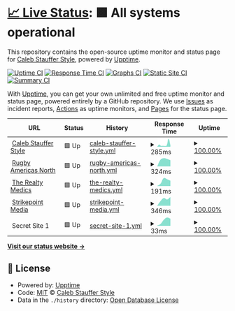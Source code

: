 # [📈 Live Status](https://cssllc.github.io/Sites-Dashboard-Test): <!--live status--> **🟩 All systems operational**

This repository contains the open-source uptime monitor and status page for [Caleb Stauffer Style](https://develop.calebstauffer.com), powered by [Upptime](https://github.com/upptime/upptime).

[![Uptime CI](https://github.com/cssllc/Sites-Dashboard-Test/workflows/Uptime%20CI/badge.svg)](https://github.com/cssllc/Sites-Dashboard-Test/actions?query=workflow%3A%22Uptime+CI%22)
[![Response Time CI](https://github.com/cssllc/Sites-Dashboard-Test/workflows/Response%20Time%20CI/badge.svg)](https://github.com/cssllc/Sites-Dashboard-Test/actions?query=workflow%3A%22Response+Time+CI%22)
[![Graphs CI](https://github.com/cssllc/Sites-Dashboard-Test/workflows/Graphs%20CI/badge.svg)](https://github.com/cssllc/Sites-Dashboard-Test/actions?query=workflow%3A%22Graphs+CI%22)
[![Static Site CI](https://github.com/cssllc/Sites-Dashboard-Test/workflows/Static%20Site%20CI/badge.svg)](https://github.com/cssllc/Sites-Dashboard-Test/actions?query=workflow%3A%22Static+Site+CI%22)
[![Summary CI](https://github.com/cssllc/Sites-Dashboard-Test/workflows/Summary%20CI/badge.svg)](https://github.com/cssllc/Sites-Dashboard-Test/actions?query=workflow%3A%22Summary+CI%22)

With [Upptime](https://upptime.js.org), you can get your own unlimited and free uptime monitor and status page, powered entirely by a GitHub repository. We use [Issues](https://github.com/cssllc/Sites-Dashboard-Test/issues) as incident reports, [Actions](https://github.com/cssllc/Sites-Dashboard-Test/actions) as uptime monitors, and [Pages](https://cssllc.github.io/Sites-Dashboard-Test) for the status page.

<!--start: status pages-->
<!-- This summary is generated by Upptime (https://github.com/upptime/upptime) -->
<!-- Do not edit this manually, your changes will be overwritten -->
<!-- prettier-ignore -->
| URL | Status | History | Response Time | Uptime |
| --- | ------ | ------- | ------------- | ------ |
| <img alt="" src="https://favicons.githubusercontent.com/develop.calebstauffer.com" height="13"> [Caleb Stauffer Style](https://develop.calebstauffer.com) | 🟩 Up | [caleb-stauffer-style.yml](https://github.com/cssllc/Sites-Dashboard-Test/commits/HEAD/history/caleb-stauffer-style.yml) | <details><summary><img alt="Response time graph" src="./graphs/caleb-stauffer-style/response-time-week.png" height="20"> 285ms</summary><br><a href="https://cssllc.github.io/Sites-Dashboard-Test/history/caleb-stauffer-style"><img alt="Response time 285" src="https://img.shields.io/endpoint?url=https%3A%2F%2Fraw.githubusercontent.com%2Fcssllc%2FSites-Dashboard-Test%2FHEAD%2Fapi%2Fcaleb-stauffer-style%2Fresponse-time.json"></a><br><a href="https://cssllc.github.io/Sites-Dashboard-Test/history/caleb-stauffer-style"><img alt="24-hour response time 624" src="https://img.shields.io/endpoint?url=https%3A%2F%2Fraw.githubusercontent.com%2Fcssllc%2FSites-Dashboard-Test%2FHEAD%2Fapi%2Fcaleb-stauffer-style%2Fresponse-time-day.json"></a><br><a href="https://cssllc.github.io/Sites-Dashboard-Test/history/caleb-stauffer-style"><img alt="7-day response time 285" src="https://img.shields.io/endpoint?url=https%3A%2F%2Fraw.githubusercontent.com%2Fcssllc%2FSites-Dashboard-Test%2FHEAD%2Fapi%2Fcaleb-stauffer-style%2Fresponse-time-week.json"></a><br><a href="https://cssllc.github.io/Sites-Dashboard-Test/history/caleb-stauffer-style"><img alt="30-day response time 285" src="https://img.shields.io/endpoint?url=https%3A%2F%2Fraw.githubusercontent.com%2Fcssllc%2FSites-Dashboard-Test%2FHEAD%2Fapi%2Fcaleb-stauffer-style%2Fresponse-time-month.json"></a><br><a href="https://cssllc.github.io/Sites-Dashboard-Test/history/caleb-stauffer-style"><img alt="1-year response time 285" src="https://img.shields.io/endpoint?url=https%3A%2F%2Fraw.githubusercontent.com%2Fcssllc%2FSites-Dashboard-Test%2FHEAD%2Fapi%2Fcaleb-stauffer-style%2Fresponse-time-year.json"></a></details> | <details><summary><a href="https://cssllc.github.io/Sites-Dashboard-Test/history/caleb-stauffer-style">100.00%</a></summary><a href="https://cssllc.github.io/Sites-Dashboard-Test/history/caleb-stauffer-style"><img alt="All-time uptime 100.00%" src="https://img.shields.io/endpoint?url=https%3A%2F%2Fraw.githubusercontent.com%2Fcssllc%2FSites-Dashboard-Test%2FHEAD%2Fapi%2Fcaleb-stauffer-style%2Fuptime.json"></a><br><a href="https://cssllc.github.io/Sites-Dashboard-Test/history/caleb-stauffer-style"><img alt="24-hour uptime 100.00%" src="https://img.shields.io/endpoint?url=https%3A%2F%2Fraw.githubusercontent.com%2Fcssllc%2FSites-Dashboard-Test%2FHEAD%2Fapi%2Fcaleb-stauffer-style%2Fuptime-day.json"></a><br><a href="https://cssllc.github.io/Sites-Dashboard-Test/history/caleb-stauffer-style"><img alt="7-day uptime 100.00%" src="https://img.shields.io/endpoint?url=https%3A%2F%2Fraw.githubusercontent.com%2Fcssllc%2FSites-Dashboard-Test%2FHEAD%2Fapi%2Fcaleb-stauffer-style%2Fuptime-week.json"></a><br><a href="https://cssllc.github.io/Sites-Dashboard-Test/history/caleb-stauffer-style"><img alt="30-day uptime 100.00%" src="https://img.shields.io/endpoint?url=https%3A%2F%2Fraw.githubusercontent.com%2Fcssllc%2FSites-Dashboard-Test%2FHEAD%2Fapi%2Fcaleb-stauffer-style%2Fuptime-month.json"></a><br><a href="https://cssllc.github.io/Sites-Dashboard-Test/history/caleb-stauffer-style"><img alt="1-year uptime 100.00%" src="https://img.shields.io/endpoint?url=https%3A%2F%2Fraw.githubusercontent.com%2Fcssllc%2FSites-Dashboard-Test%2FHEAD%2Fapi%2Fcaleb-stauffer-style%2Fuptime-year.json"></a></details>
| <img alt="" src="https://favicons.githubusercontent.com/rugbyamericasnorth.com" height="13"> [Rugby Americas North](https://rugbyamericasnorth.com) | 🟩 Up | [rugby-americas-north.yml](https://github.com/cssllc/Sites-Dashboard-Test/commits/HEAD/history/rugby-americas-north.yml) | <details><summary><img alt="Response time graph" src="./graphs/rugby-americas-north/response-time-week.png" height="20"> 324ms</summary><br><a href="https://cssllc.github.io/Sites-Dashboard-Test/history/rugby-americas-north"><img alt="Response time 324" src="https://img.shields.io/endpoint?url=https%3A%2F%2Fraw.githubusercontent.com%2Fcssllc%2FSites-Dashboard-Test%2FHEAD%2Fapi%2Frugby-americas-north%2Fresponse-time.json"></a><br><a href="https://cssllc.github.io/Sites-Dashboard-Test/history/rugby-americas-north"><img alt="24-hour response time 309" src="https://img.shields.io/endpoint?url=https%3A%2F%2Fraw.githubusercontent.com%2Fcssllc%2FSites-Dashboard-Test%2FHEAD%2Fapi%2Frugby-americas-north%2Fresponse-time-day.json"></a><br><a href="https://cssllc.github.io/Sites-Dashboard-Test/history/rugby-americas-north"><img alt="7-day response time 324" src="https://img.shields.io/endpoint?url=https%3A%2F%2Fraw.githubusercontent.com%2Fcssllc%2FSites-Dashboard-Test%2FHEAD%2Fapi%2Frugby-americas-north%2Fresponse-time-week.json"></a><br><a href="https://cssllc.github.io/Sites-Dashboard-Test/history/rugby-americas-north"><img alt="30-day response time 324" src="https://img.shields.io/endpoint?url=https%3A%2F%2Fraw.githubusercontent.com%2Fcssllc%2FSites-Dashboard-Test%2FHEAD%2Fapi%2Frugby-americas-north%2Fresponse-time-month.json"></a><br><a href="https://cssllc.github.io/Sites-Dashboard-Test/history/rugby-americas-north"><img alt="1-year response time 324" src="https://img.shields.io/endpoint?url=https%3A%2F%2Fraw.githubusercontent.com%2Fcssllc%2FSites-Dashboard-Test%2FHEAD%2Fapi%2Frugby-americas-north%2Fresponse-time-year.json"></a></details> | <details><summary><a href="https://cssllc.github.io/Sites-Dashboard-Test/history/rugby-americas-north">100.00%</a></summary><a href="https://cssllc.github.io/Sites-Dashboard-Test/history/rugby-americas-north"><img alt="All-time uptime 100.00%" src="https://img.shields.io/endpoint?url=https%3A%2F%2Fraw.githubusercontent.com%2Fcssllc%2FSites-Dashboard-Test%2FHEAD%2Fapi%2Frugby-americas-north%2Fuptime.json"></a><br><a href="https://cssllc.github.io/Sites-Dashboard-Test/history/rugby-americas-north"><img alt="24-hour uptime 100.00%" src="https://img.shields.io/endpoint?url=https%3A%2F%2Fraw.githubusercontent.com%2Fcssllc%2FSites-Dashboard-Test%2FHEAD%2Fapi%2Frugby-americas-north%2Fuptime-day.json"></a><br><a href="https://cssllc.github.io/Sites-Dashboard-Test/history/rugby-americas-north"><img alt="7-day uptime 100.00%" src="https://img.shields.io/endpoint?url=https%3A%2F%2Fraw.githubusercontent.com%2Fcssllc%2FSites-Dashboard-Test%2FHEAD%2Fapi%2Frugby-americas-north%2Fuptime-week.json"></a><br><a href="https://cssllc.github.io/Sites-Dashboard-Test/history/rugby-americas-north"><img alt="30-day uptime 100.00%" src="https://img.shields.io/endpoint?url=https%3A%2F%2Fraw.githubusercontent.com%2Fcssllc%2FSites-Dashboard-Test%2FHEAD%2Fapi%2Frugby-americas-north%2Fuptime-month.json"></a><br><a href="https://cssllc.github.io/Sites-Dashboard-Test/history/rugby-americas-north"><img alt="1-year uptime 100.00%" src="https://img.shields.io/endpoint?url=https%3A%2F%2Fraw.githubusercontent.com%2Fcssllc%2FSites-Dashboard-Test%2FHEAD%2Fapi%2Frugby-americas-north%2Fuptime-year.json"></a></details>
| <img alt="" src="https://favicons.githubusercontent.com/www.therealtymedics.com" height="13"> [The Realty Medics](https://www.therealtymedics.com) | 🟩 Up | [the-realty-medics.yml](https://github.com/cssllc/Sites-Dashboard-Test/commits/HEAD/history/the-realty-medics.yml) | <details><summary><img alt="Response time graph" src="./graphs/the-realty-medics/response-time-week.png" height="20"> 191ms</summary><br><a href="https://cssllc.github.io/Sites-Dashboard-Test/history/the-realty-medics"><img alt="Response time 191" src="https://img.shields.io/endpoint?url=https%3A%2F%2Fraw.githubusercontent.com%2Fcssllc%2FSites-Dashboard-Test%2FHEAD%2Fapi%2Fthe-realty-medics%2Fresponse-time.json"></a><br><a href="https://cssllc.github.io/Sites-Dashboard-Test/history/the-realty-medics"><img alt="24-hour response time 206" src="https://img.shields.io/endpoint?url=https%3A%2F%2Fraw.githubusercontent.com%2Fcssllc%2FSites-Dashboard-Test%2FHEAD%2Fapi%2Fthe-realty-medics%2Fresponse-time-day.json"></a><br><a href="https://cssllc.github.io/Sites-Dashboard-Test/history/the-realty-medics"><img alt="7-day response time 191" src="https://img.shields.io/endpoint?url=https%3A%2F%2Fraw.githubusercontent.com%2Fcssllc%2FSites-Dashboard-Test%2FHEAD%2Fapi%2Fthe-realty-medics%2Fresponse-time-week.json"></a><br><a href="https://cssllc.github.io/Sites-Dashboard-Test/history/the-realty-medics"><img alt="30-day response time 191" src="https://img.shields.io/endpoint?url=https%3A%2F%2Fraw.githubusercontent.com%2Fcssllc%2FSites-Dashboard-Test%2FHEAD%2Fapi%2Fthe-realty-medics%2Fresponse-time-month.json"></a><br><a href="https://cssllc.github.io/Sites-Dashboard-Test/history/the-realty-medics"><img alt="1-year response time 191" src="https://img.shields.io/endpoint?url=https%3A%2F%2Fraw.githubusercontent.com%2Fcssllc%2FSites-Dashboard-Test%2FHEAD%2Fapi%2Fthe-realty-medics%2Fresponse-time-year.json"></a></details> | <details><summary><a href="https://cssllc.github.io/Sites-Dashboard-Test/history/the-realty-medics">100.00%</a></summary><a href="https://cssllc.github.io/Sites-Dashboard-Test/history/the-realty-medics"><img alt="All-time uptime 100.00%" src="https://img.shields.io/endpoint?url=https%3A%2F%2Fraw.githubusercontent.com%2Fcssllc%2FSites-Dashboard-Test%2FHEAD%2Fapi%2Fthe-realty-medics%2Fuptime.json"></a><br><a href="https://cssllc.github.io/Sites-Dashboard-Test/history/the-realty-medics"><img alt="24-hour uptime 100.00%" src="https://img.shields.io/endpoint?url=https%3A%2F%2Fraw.githubusercontent.com%2Fcssllc%2FSites-Dashboard-Test%2FHEAD%2Fapi%2Fthe-realty-medics%2Fuptime-day.json"></a><br><a href="https://cssllc.github.io/Sites-Dashboard-Test/history/the-realty-medics"><img alt="7-day uptime 100.00%" src="https://img.shields.io/endpoint?url=https%3A%2F%2Fraw.githubusercontent.com%2Fcssllc%2FSites-Dashboard-Test%2FHEAD%2Fapi%2Fthe-realty-medics%2Fuptime-week.json"></a><br><a href="https://cssllc.github.io/Sites-Dashboard-Test/history/the-realty-medics"><img alt="30-day uptime 100.00%" src="https://img.shields.io/endpoint?url=https%3A%2F%2Fraw.githubusercontent.com%2Fcssllc%2FSites-Dashboard-Test%2FHEAD%2Fapi%2Fthe-realty-medics%2Fuptime-month.json"></a><br><a href="https://cssllc.github.io/Sites-Dashboard-Test/history/the-realty-medics"><img alt="1-year uptime 100.00%" src="https://img.shields.io/endpoint?url=https%3A%2F%2Fraw.githubusercontent.com%2Fcssllc%2FSites-Dashboard-Test%2FHEAD%2Fapi%2Fthe-realty-medics%2Fuptime-year.json"></a></details>
| <img alt="" src="https://favicons.githubusercontent.com/www.strikepointmedia.com" height="13"> [Strikepoint Media](https://www.strikepointmedia.com) | 🟩 Up | [strikepoint-media.yml](https://github.com/cssllc/Sites-Dashboard-Test/commits/HEAD/history/strikepoint-media.yml) | <details><summary><img alt="Response time graph" src="./graphs/strikepoint-media/response-time-week.png" height="20"> 346ms</summary><br><a href="https://cssllc.github.io/Sites-Dashboard-Test/history/strikepoint-media"><img alt="Response time 346" src="https://img.shields.io/endpoint?url=https%3A%2F%2Fraw.githubusercontent.com%2Fcssllc%2FSites-Dashboard-Test%2FHEAD%2Fapi%2Fstrikepoint-media%2Fresponse-time.json"></a><br><a href="https://cssllc.github.io/Sites-Dashboard-Test/history/strikepoint-media"><img alt="24-hour response time 381" src="https://img.shields.io/endpoint?url=https%3A%2F%2Fraw.githubusercontent.com%2Fcssllc%2FSites-Dashboard-Test%2FHEAD%2Fapi%2Fstrikepoint-media%2Fresponse-time-day.json"></a><br><a href="https://cssllc.github.io/Sites-Dashboard-Test/history/strikepoint-media"><img alt="7-day response time 346" src="https://img.shields.io/endpoint?url=https%3A%2F%2Fraw.githubusercontent.com%2Fcssllc%2FSites-Dashboard-Test%2FHEAD%2Fapi%2Fstrikepoint-media%2Fresponse-time-week.json"></a><br><a href="https://cssllc.github.io/Sites-Dashboard-Test/history/strikepoint-media"><img alt="30-day response time 346" src="https://img.shields.io/endpoint?url=https%3A%2F%2Fraw.githubusercontent.com%2Fcssllc%2FSites-Dashboard-Test%2FHEAD%2Fapi%2Fstrikepoint-media%2Fresponse-time-month.json"></a><br><a href="https://cssllc.github.io/Sites-Dashboard-Test/history/strikepoint-media"><img alt="1-year response time 346" src="https://img.shields.io/endpoint?url=https%3A%2F%2Fraw.githubusercontent.com%2Fcssllc%2FSites-Dashboard-Test%2FHEAD%2Fapi%2Fstrikepoint-media%2Fresponse-time-year.json"></a></details> | <details><summary><a href="https://cssllc.github.io/Sites-Dashboard-Test/history/strikepoint-media">100.00%</a></summary><a href="https://cssllc.github.io/Sites-Dashboard-Test/history/strikepoint-media"><img alt="All-time uptime 100.00%" src="https://img.shields.io/endpoint?url=https%3A%2F%2Fraw.githubusercontent.com%2Fcssllc%2FSites-Dashboard-Test%2FHEAD%2Fapi%2Fstrikepoint-media%2Fuptime.json"></a><br><a href="https://cssllc.github.io/Sites-Dashboard-Test/history/strikepoint-media"><img alt="24-hour uptime 100.00%" src="https://img.shields.io/endpoint?url=https%3A%2F%2Fraw.githubusercontent.com%2Fcssllc%2FSites-Dashboard-Test%2FHEAD%2Fapi%2Fstrikepoint-media%2Fuptime-day.json"></a><br><a href="https://cssllc.github.io/Sites-Dashboard-Test/history/strikepoint-media"><img alt="7-day uptime 100.00%" src="https://img.shields.io/endpoint?url=https%3A%2F%2Fraw.githubusercontent.com%2Fcssllc%2FSites-Dashboard-Test%2FHEAD%2Fapi%2Fstrikepoint-media%2Fuptime-week.json"></a><br><a href="https://cssllc.github.io/Sites-Dashboard-Test/history/strikepoint-media"><img alt="30-day uptime 100.00%" src="https://img.shields.io/endpoint?url=https%3A%2F%2Fraw.githubusercontent.com%2Fcssllc%2FSites-Dashboard-Test%2FHEAD%2Fapi%2Fstrikepoint-media%2Fuptime-month.json"></a><br><a href="https://cssllc.github.io/Sites-Dashboard-Test/history/strikepoint-media"><img alt="1-year uptime 100.00%" src="https://img.shields.io/endpoint?url=https%3A%2F%2Fraw.githubusercontent.com%2Fcssllc%2FSites-Dashboard-Test%2FHEAD%2Fapi%2Fstrikepoint-media%2Fuptime-year.json"></a></details>
| <img alt="" src="https://favicons.githubusercontent.com/null" height="13"> Secret Site 1 | 🟩 Up | [secret-site-1.yml](https://github.com/cssllc/Sites-Dashboard-Test/commits/HEAD/history/secret-site-1.yml) | <details><summary><img alt="Response time graph" src="./graphs/secret-site-1/response-time-week.png" height="20"> 33ms</summary><br><a href="https://cssllc.github.io/Sites-Dashboard-Test/history/secret-site-1"><img alt="Response time 33" src="https://img.shields.io/endpoint?url=https%3A%2F%2Fraw.githubusercontent.com%2Fcssllc%2FSites-Dashboard-Test%2FHEAD%2Fapi%2Fsecret-site-1%2Fresponse-time.json"></a><br><a href="https://cssllc.github.io/Sites-Dashboard-Test/history/secret-site-1"><img alt="24-hour response time 44" src="https://img.shields.io/endpoint?url=https%3A%2F%2Fraw.githubusercontent.com%2Fcssllc%2FSites-Dashboard-Test%2FHEAD%2Fapi%2Fsecret-site-1%2Fresponse-time-day.json"></a><br><a href="https://cssllc.github.io/Sites-Dashboard-Test/history/secret-site-1"><img alt="7-day response time 33" src="https://img.shields.io/endpoint?url=https%3A%2F%2Fraw.githubusercontent.com%2Fcssllc%2FSites-Dashboard-Test%2FHEAD%2Fapi%2Fsecret-site-1%2Fresponse-time-week.json"></a><br><a href="https://cssllc.github.io/Sites-Dashboard-Test/history/secret-site-1"><img alt="30-day response time 33" src="https://img.shields.io/endpoint?url=https%3A%2F%2Fraw.githubusercontent.com%2Fcssllc%2FSites-Dashboard-Test%2FHEAD%2Fapi%2Fsecret-site-1%2Fresponse-time-month.json"></a><br><a href="https://cssllc.github.io/Sites-Dashboard-Test/history/secret-site-1"><img alt="1-year response time 33" src="https://img.shields.io/endpoint?url=https%3A%2F%2Fraw.githubusercontent.com%2Fcssllc%2FSites-Dashboard-Test%2FHEAD%2Fapi%2Fsecret-site-1%2Fresponse-time-year.json"></a></details> | <details><summary><a href="https://cssllc.github.io/Sites-Dashboard-Test/history/secret-site-1">100.00%</a></summary><a href="https://cssllc.github.io/Sites-Dashboard-Test/history/secret-site-1"><img alt="All-time uptime 100.00%" src="https://img.shields.io/endpoint?url=https%3A%2F%2Fraw.githubusercontent.com%2Fcssllc%2FSites-Dashboard-Test%2FHEAD%2Fapi%2Fsecret-site-1%2Fuptime.json"></a><br><a href="https://cssllc.github.io/Sites-Dashboard-Test/history/secret-site-1"><img alt="24-hour uptime 100.00%" src="https://img.shields.io/endpoint?url=https%3A%2F%2Fraw.githubusercontent.com%2Fcssllc%2FSites-Dashboard-Test%2FHEAD%2Fapi%2Fsecret-site-1%2Fuptime-day.json"></a><br><a href="https://cssllc.github.io/Sites-Dashboard-Test/history/secret-site-1"><img alt="7-day uptime 100.00%" src="https://img.shields.io/endpoint?url=https%3A%2F%2Fraw.githubusercontent.com%2Fcssllc%2FSites-Dashboard-Test%2FHEAD%2Fapi%2Fsecret-site-1%2Fuptime-week.json"></a><br><a href="https://cssllc.github.io/Sites-Dashboard-Test/history/secret-site-1"><img alt="30-day uptime 100.00%" src="https://img.shields.io/endpoint?url=https%3A%2F%2Fraw.githubusercontent.com%2Fcssllc%2FSites-Dashboard-Test%2FHEAD%2Fapi%2Fsecret-site-1%2Fuptime-month.json"></a><br><a href="https://cssllc.github.io/Sites-Dashboard-Test/history/secret-site-1"><img alt="1-year uptime 100.00%" src="https://img.shields.io/endpoint?url=https%3A%2F%2Fraw.githubusercontent.com%2Fcssllc%2FSites-Dashboard-Test%2FHEAD%2Fapi%2Fsecret-site-1%2Fuptime-year.json"></a></details>

<!--end: status pages-->

[**Visit our status website →**](https://cssllc.github.io/Sites-Dashboard-Test)

## 📄 License

- Powered by: [Upptime](https://github.com/upptime/upptime)
- Code: [MIT](./LICENSE) © [Caleb Stauffer Style](https://develop.calebstauffer.com)
- Data in the `./history` directory: [Open Database License](https://opendatacommons.org/licenses/odbl/1-0/)
